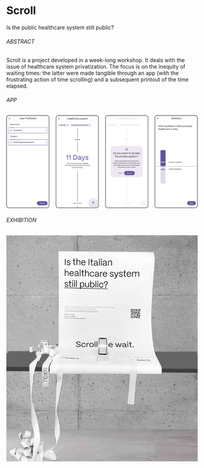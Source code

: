# Scroll
Is the public healthcare system still public?
###### ABSTRACT
Scroll is a project developed in a week-long workshop. It deals with the issue of healthcare system privatization.
The focus is on the inequity of waiting times: the latter were made tangible through an app (with the frustrating action of time scrolling) and a subsequent printout of the time elapsed.

###### APP
<p align="center">
  <img src="assets/readme/all1.png" />
</p>

###### EXHIBITION
<p align="center">
  <img src="assets/readme/intro.png"/>
</p>
